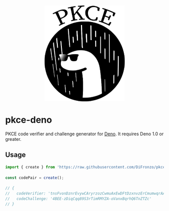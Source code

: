 <p align="center">
  <img src="https://raw.githubusercontent.com/DiFronzo/pkce-deno/master/logo/Deno_PKCE.png" width="255">
</p>

# pkce-deno
PKCE code verifier and challenge generator for [Deno](https://github.com/denoland/deno). It requires Deno 1.0 or greater.

## Usage

```js
import { create } from 'https://raw.githubusercontent.com/DiFronzo/pkce-deno/master/mod.ts';

const codePair = create();

// {
//   codeVerifier: 'tnsFvonDznrEvywCAryrzozCwmuAxEwDFtDzxnvzErCmumwqrAAEtrtvwCsEzBFvxFnmuvByDBqrnvwsEovtBEosBvtDEzABCDDCutEuwnFAomotrxFuolzwAsEvzBEs',
//   codeChallenge: '4BEE-zDiqCqq89S3rTimRMYZA-oVanxBqrhQ6TnZTZc'
// }
```
